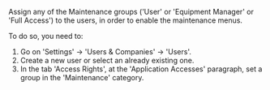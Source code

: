 Assign any of the Maintenance groups ('User' or 'Equipment Manager' or
'Full Access') to the users, in order to enable the maintenance menus.

To do so, you need to:

1.  Go on 'Settings' -\> 'Users & Companies' -\> 'Users'.
2.  Create a new user or select an already existing one.
3.  In the tab 'Access Rights', at the 'Application Accesses' paragraph,
    set a group in the 'Maintenance' category.
